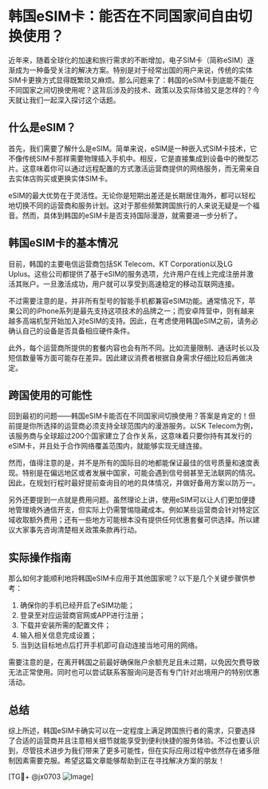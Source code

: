 # 韩国eSIM卡：能否在不同国家间自由切换使用？

近年来，随着全球化的加速和旅行需求的不断增加，电子SIM卡（简称eSIM）逐渐成为一种备受关注的解决方案。特别是对于经常出国的用户来说，传统的实体SIM卡更换方式显得既繁琐又麻烦。那么问题来了：韩国的eSIM卡到底能不能在不同国家之间切换使用呢？这背后涉及的技术、政策以及实际体验又是怎样的？今天就让我们一起深入探讨这个话题。

## 什么是eSIM？

首先，我们需要了解什么是eSIM。简单来说，eSIM是一种嵌入式SIM卡技术，它不像传统SIM卡那样需要物理插入手机中。相反，它是直接集成到设备中的微型芯片。这意味着你可以通过远程配置的方式激活运营商提供的网络服务，而无需亲自去实体店购买或更换实体SIM卡。

eSIM的最大优势在于灵活性。无论你是短期出差还是长期居住海外，都可以轻松地切换不同的运营商和服务计划。这对于那些频繁跨国旅行的人来说无疑是一个福音。然而，具体到韩国的eSIM卡是否支持国际漫游，就需要进一步分析了。

## 韩国eSIM卡的基本情况

目前，韩国的主要电信运营商包括SK Telecom、KT Corporation以及LG Uplus。这些公司都提供了基于eSIM的服务选项，允许用户在线上完成注册并激活其账户。一旦激活成功，用户就可以享受到高速稳定的移动互联网连接。

不过需要注意的是，并非所有型号的智能手机都兼容eSIM功能。通常情况下，苹果公司的iPhone系列是最先支持这项技术的品牌之一；而安卓阵营中，则有越来越多高端机型开始加入对eSIM的支持。因此，在考虑使用韩国eSIM之前，请务必确认自己的设备是否具备相应硬件条件。

此外，每个运营商所提供的套餐内容也会有所不同。比如流量限制、通话时长以及短信数量等方面可能存在差异。因此建议消费者根据自身需求仔细比较后再做决定。

## 跨国使用的可能性

回到最初的问题——韩国eSIM卡能否在不同国家间切换使用？答案是肯定的！但前提是你所选择的运营商必须支持全球范围内的漫游服务。以SK Telecom为例，该服务商与全球超过200个国家建立了合作关系，这意味着只要你持有其发行的eSIM卡，并且处于合作网络覆盖范围内，就能够实现无缝连接。

然而，值得注意的是，并不是所有的国际目的地都能保证最佳的信号质量和速度表现。特别是在偏远地区或者发展中国家，可能会遇到信号弱甚至无法联网的情况。因此，在规划行程时最好提前查询目的地的具体情况，并做好备用方案以防万一。

另外还要提到一点就是费用问题。虽然理论上讲，使用eSIM可以让人们更加便捷地管理境外通信开支，但实际上仍需警惕隐藏成本。例如某些运营商会针对特定区域收取额外费用；还有一些地方可能根本没有提供任何优惠套餐可供选择。所以建议大家事先咨询清楚相关政策条款再行动。

## 实际操作指南

那么如何才能顺利地将韩国eSIM卡应用于其他国家呢？以下是几个关键步骤供参考：

1. 确保你的手机已经开启了eSIM功能；
2. 登录至对应运营商官网或APP进行注册；
3. 下载并安装所需的配置文件；
4. 输入相关信息完成设置；
5. 当到达目标地点后打开手机即可自动连接当地可用的网络。

需要注意的是，在离开韩国之前最好确保账户余额充足且未过期，以免因欠费导致无法正常使用。同时也可以尝试联系客服询问是否有专门针对出境用户的特别优惠活动。

## 总结

综上所述，韩国eSIM卡确实可以在一定程度上满足跨国旅行者的需求，只要选择了合适的运营商并且注意相关细节就能享受到便利快捷的服务体验。不过也要认识到，尽管技术进步为我们带来了更多可能性，但在实际应用过程中依然存在诸多限制因素需要克服。希望这篇文章能够帮助到正在寻找解决方案的朋友！

[TG💪+ @jx0703 ![Image](https://github.com/user-attachments/assets/dbca1d08-cadb-493c-b0ec-ad6f7a83f270)]